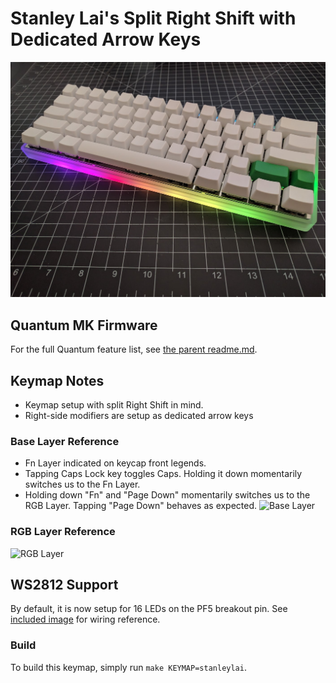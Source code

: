 Stanley Lai's Split Right Shift with Dedicated Arrow Keys
======================

![Image of KC60 with RGB Underglow](../ws2812/ws2812_example.jpg)

## Quantum MK Firmware
For the full Quantum feature list, see [the parent readme.md](/readme.md).

## Keymap Notes
- Keymap setup with split Right Shift in mind.
- Right-side modifiers are setup as dedicated arrow keys

### Base Layer Reference
- Fn Layer indicated on keycap front legends.
- Tapping Caps Lock key toggles Caps. Holding it down momentarily switches us to the Fn Layer.
- Holding down "Fn" and "Page Down" momentarily switches us to the RGB Layer. Tapping "Page Down" behaves as expected.
![Base Layer](base_layer.jpg)

### RGB Layer Reference
![RGB Layer](rgb_layer.jpg)

## WS2812 Support
By default, it is now setup for 16 LEDs on the PF5 breakout pin. See [included image](../ws2812/ws2812_wiring.jpg) for wiring reference.

### Build
To build this keymap, simply run `make KEYMAP=stanleylai`.
